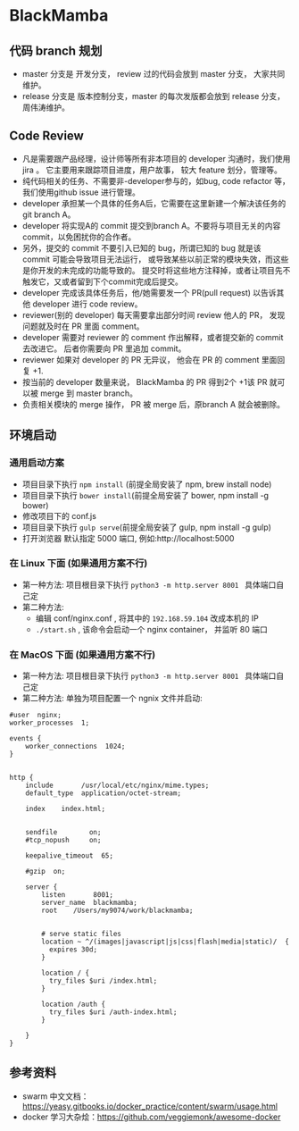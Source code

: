 # BlackMamba


## 代码 branch 规划

- master 分支是 开发分支， review 过的代码会放到 master 分支， 大家共同维护。
- release 分支是 版本控制分支，master 的每次发版都会放到 release 分支， 周伟涛维护。

## Code Review


- 凡是需要跟产品经理，设计师等所有非本项目的 developer 沟通时，我们使用 jira 。 它主要用来跟踪项目进度，用户故事， 较大 feature 划分，管理等。
- 纯代码相关的任务、不需要非-developer参与的，如bug, code refactor 等，我们使用github issue 进行管理。
- developer 承担某一个具体的任务A后，它需要在这里新建一个解决该任务的 git branch A。
- developer 将实现A的 commit 提交到branch A。不要将与项目无关的内容 commit，以免困扰你的合作者。
- 另外，提交的 commit 不要引入已知的 bug，所谓已知的 bug 就是该 commit 可能会导致项目无法运行， 或导致某些以前正常的模块失效，而这些是你开发的未完成的功能导致的。 提交时将这些地方注释掉，或者让项目先不触发它，又或者留到下个commit完成后提交。
- developer 完成该具体任务后，他/她需要发一个 PR(pull request) 以告诉其他 developer 进行 code review。
- reviewer(别的 developer) 每天需要拿出部分时间 review 他人的 PR， 发现问题就及时在 PR 里面 comment。
- developer 需要对 reviewer 的 comment 作出解释，或者提交新的 commit 去改进它。 后者你需要向 PR 里追加 commit。
- reviewer 如果对 developer 的 PR 无异议， 他会在 PR 的 comment 里面回复 +1.
- 按当前的 developer 数量来说， BlackMamba 的 PR 得到2个 +1该 PR 就可以被 merge 到 master branch。
- 负责相关模块的 merge 操作， PR 被 merge 后，原branch A 就会被删除。

## 环境启动

### 通用启动方案

   - 项目目录下执行 ``` npm install ``` (前提全局安装了 npm, brew install node)
   - 项目目录下执行 ``` bower install ```(前提全局安装了 bower, npm install -g bower)
   - 修改项目下的 conf.js
   - 项目目录下执行 ``` gulp serve ```(前提全局安装了 gulp, npm install -g gulp)
   - 打开浏览器 默认指定 5000 端口, 例如:http://localhost:5000
    
### 在 Linux 下面 (如果通用方案不行)

  - 第一种方法: 项目根目录下执行 ```python3 -m http.server 8001 ``` 具体端口自己定
  - 第二种方法:
       - 编辑 conf/nginx.conf , 将其中的 `192.168.59.104` 改成本机的 IP
       - `./start.sh` , 该命令会启动一个 nginx container， 并监听 80 端口

### 在 MacOS 下面 (如果通用方案不行)

  - 第一种方法: 项目根目录下执行 ```python3 -m http.server 8001 ``` 具体端口自己定
  - 第二种方法: 单独为项目配置一个 ngnix 文件并启动:

  ```shell
  #user  nginx;
  worker_processes  1;

  events {
      worker_connections  1024;
  }


  http {
      include       /usr/local/etc/nginx/mime.types;
      default_type  application/octet-stream;

      index    index.html;


      sendfile        on;
      #tcp_nopush     on;

      keepalive_timeout  65;

      #gzip  on;

      server {
          listen       8001;
          server_name  blackmamba;
          root    /Users/my9074/work/blackmamba;


          # serve static files
          location ~ ^/(images|javascript|js|css|flash|media|static)/  {
            expires 30d;
          }

          location / {
            try_files $uri /index.html;
          }

          location /auth {
            try_files $uri /auth-index.html;
          }

      }
  }
  ```



## 参考资料

* swarm 中文文档： https://yeasy.gitbooks.io/docker_practice/content/swarm/usage.html
* docker 学习大杂烩：https://github.com/veggiemonk/awesome-docker
